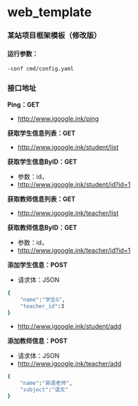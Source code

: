 # web_template

### 某站项目框架模板（修改版）

#### 运行参数：

```bash
-conf cmd/config.yaml
```

### 接口地址

**Ping：GET**
- http://www.igoogle.ink/ping

**获取学生信息列表：GET**
- http://www.igoogle.ink/student/list

**获取学生信息ByID：GET**
- 参数：id，
- http://www.igoogle.ink/student/id?id=1

**获取教师信息列表：GET**
- http://www.igoogle.ink/teacher/list

**获取教师信息ByID：GET**
- 参数：id，
- http://www.igoogle.ink/teacher/id?id=1

**添加学生信息：POST**
- 请求体：JSON
```bash
{
	"name":"学生G",
	"teacher_id":3
}
```
- http://www.igoogle.ink/student/add

**添加教师信息：POST**
- 请求体：JSON
- http://www.igoogle.ink/teacher/add
```bash
{
	"name":"英语老师",
	"subject":"语文"
}
```